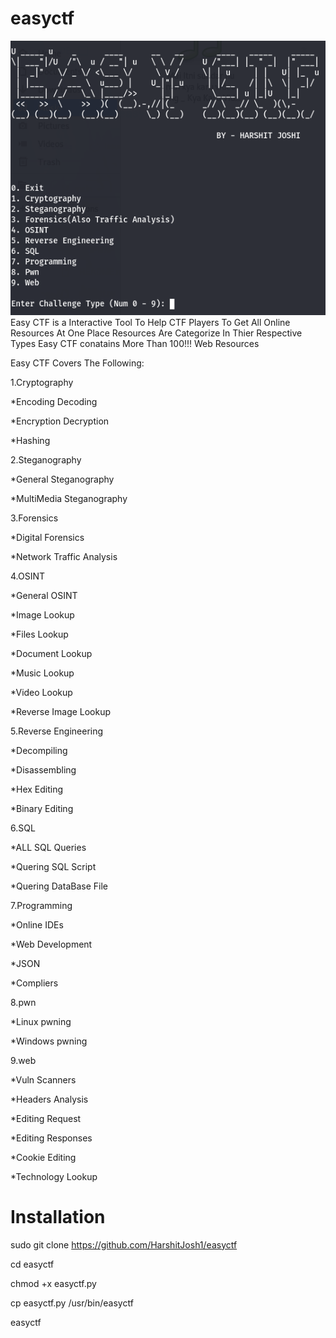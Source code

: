 # easyctf
![](/easyctf.png)
Easy CTF is a Interactive Tool To Help CTF Players 
To Get All Online Resources At One Place 
Resources Are Categorize In Thier Respective Types
Easy CTF conatains More Than 100!!!  Web Resources


Easy CTF Covers The Following:

1.Cryptography

  *Encoding Decoding
  
  *Encryption Decryption
  
  *Hashing

2.Steganography

  *General Steganography
  
  *MultiMedia Steganography
  
 
3.Forensics

  *Digital Forensics
  
  *Network Traffic Analysis
  
 
4.OSINT

  *General OSINT
  
  *Image Lookup
  
  *Files Lookup
  
  *Document Lookup
  
  *Music Lookup
  
  *Video Lookup
  
  *Reverse Image Lookup
  

5.Reverse Engineering

  *Decompiling
  
  *Disassembling
  
  *Hex Editing
  
  *Binary Editing
  
 
6.SQL

   *ALL SQL Queries
   
   *Quering SQL Script
   
   *Quering DataBase File
   
   
7.Programming

  *Online IDEs
  
  *Web Development
  
  *JSON 
  
  *Compliers
  

8.pwn

  *Linux pwning
  
  *Windows pwning
  

9.web

  *Vuln Scanners
  
  *Headers Analysis
  
  *Editing Request
  
  *Editing Responses
  
  *Cookie Editing
  
  *Technology Lookup
  
  
# Installation

sudo git clone https://github.com/HarshitJosh1/easyctf

cd easyctf

chmod +x easyctf.py

cp easyctf.py /usr/bin/easyctf

easyctf
